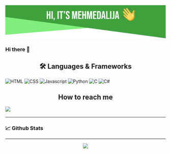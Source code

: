 <img align="center" src="https://raw.githubusercontent.com/mehmedalijaK/mehmedalijaK/main/image/header_image.png" />

### Hi there 👋

<!--
**mehmedalijaK/mehmedalijaK** is a ✨ _special_ ✨ repository because its `README.md` (this file) appears on your GitHub profile.

Here are some ideas to get you started:

- 🔭 I’m currently working on ...
- 🌱 I’m currently learning ...
- 👯 I’m looking to collaborate on ...
- 🤔 I’m looking for help with ...
- 💬 Ask me about ...
- 📫 How to reach me: ...
- 😄 Pronouns: ...
- ⚡ Fun fact: ...
-->

<h2 align="center">🛠️ Languages & Frameworks</h2>

![HTML](https://img.shields.io/badge/html%20-%23E34F26.svg?&style=for-the-badge&logo=html5&logoColor=white)
![CSS](https://img.shields.io/badge/css%20-%231572B6.svg?&style=for-the-badge&logo=css3&logoColor=white)
![Javascript](https://img.shields.io/badge/-Javascript-ffb400?style=for-the-badge&logo=javascript&logoColor=ffff3f)
![Python](https://img.shields.io/badge/python%20-%231572B6.svg?&style=for-the-badge&logo=python&logoColor=white)
![C](https://img.shields.io/badge/c%20-%2300599C.svg?&style=for-the-badge&logo=c%2B%2B&ogoColor=white)
![C#](https://img.shields.io/badge/csharp%20-%2300599C.svg?&style=for-the-badge&logo=c%2B%2B&ogoColor=white)

<h2 align="center"> How to reach me </h2>

[<img src="https://img.shields.io/badge/Linkedin-mehmedalijakarisik-blue?logo=linkedin&style=for-the-badge">](https://www.linkedin.com/in/mehmedalija-kari%C5%A1ik-8135061a2)


___
### 📈 **Github Stats**
___

<p align="center">
  <img width="80%" src="https://github-readme-streak-stats.herokuapp.com/?user=mehmedalijaK&show_icons=true&locale=en&layout=demo&theme=merko&hide_border=true%22"/>
</p>
